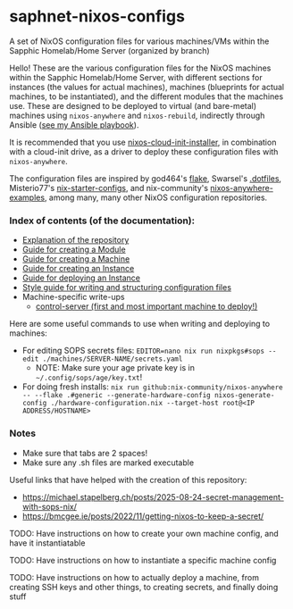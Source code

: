 # saphnet-nixos-configs
A set of NixOS configuration files for various machines/VMs within the Sapphic Homelab/Home Server (organized by branch)

Hello! These are the various configuration files for the NixOS machines within the Sapphic Homelab/Home Server, with different sections for instances (the values for actual machines), machines (blueprints for actual machines, to be instantiated), and the different modules that the machines use. These are designed to be deployed to virtual (and bare-metal) machines using `nixos-anywhere` and `nixos-rebuild`, indirectly through Ansible ([see my Ansible playbook](https://github.com/AnarchoBooleanism/saphnet-ansible-playbook)).

It is recommended that you use [nixos-cloud-init-installer](https://github.com/AnarchoBooleanism/nixos-cloud-init-installer), in combination with a cloud-init drive, as a driver to deploy these configuration files with `nixos-anywhere`.

The configuration files are inspired by god464's [flake](https://github.com/god464/flake), Swarsel's [.dotfiles](https://github.com/Swarsel/.dotfiles/), Misterio77's [nix-starter-configs](https://github.com/Misterio77/nix-starter-configs), and nix-community's [nixos-anywhere-examples](https://github.com/nix-community/nixos-anywhere-examples), among many, many other NixOS configuration repositories.

### Index of contents (of the documentation):
- [Explanation of the repository](docs/explanation.md)
- [Guide for creating a Module](docs/module-howto.md)
- [Guide for creating a Machine](docs/machine-howto.md)
- [Guide for creating an Instance](docs/instance-howto.md)
- [Guide for deploying an Instance](docs/deployment-howto.md)
- [Style guide for writing and structuring configuration files](docs/style-guide.md)
- Machine-specific write-ups
  - [control-server (first and most important machine to deploy!)](machines/control-server/README.md)

Here are some useful commands to use when writing and deploying to machines:

- For editing SOPS secrets files: `EDITOR=nano nix run nixpkgs#sops -- edit ./machines/SERVER-NAME/secrets.yaml`
    - NOTE: Make sure your age private key is in `~/.config/sops/age/key.txt`!
- For doing fresh installs: `nix run github:nix-community/nixos-anywhere -- --flake .#generic --generate-hardware-config nixos-generate-config ./hardware-configuration.nix --target-host root@<IP ADDRESS/HOSTNAME>`

### Notes
- Make sure that tabs are 2 spaces!
- Make sure any .sh files are marked executable

Useful links that have helped with the creation of this repository:
- https://michael.stapelberg.ch/posts/2025-08-24-secret-management-with-sops-nix/
- https://bmcgee.ie/posts/2022/11/getting-nixos-to-keep-a-secret/

TODO: Have instructions on how to create your own machine config, and have it instantiatable

TODO: Have instructions on how to instantiate a specific machine config

TODO: Have instructions on how to actually deploy a machine, from creating SSH keys and other things, to creating secrets, and finally doing stuff